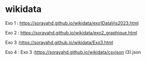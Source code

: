 # wikidata
Exo 1 : https://sorayahd.github.io/wikidata/exo1DataVis2023.html

Exo 2 : https://sorayahd.github.io/wikidata/exo2_graphique.html

Exo 3 :https://sorayahd.github.io/wikidata/Exo3.html

Exo 4 : Exo 3 :https://sorayahd.github.io/wikidata/csvjson (3).json
